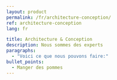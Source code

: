 ```yaml
---
layout: product
permalink: /fr/architecture-conception/
ref: architecture-conception
lang: fr

title: Architecture & Conception
description: Nous sommes des experts
paragraphs:
  - "Voici ce que nous pouvons faire:"
bullet_points:
  - Manger des pommes
---
```

